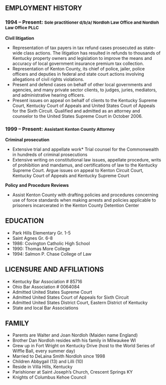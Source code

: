 ## EMPLOYMENT HISTORY

### 1994 – Present: <small>Sole practitioner d/b/a/ Nordloh Law Office and Nordloh Law Office PLLC</small>

**Civil litigation**

*   Representation of tax payers in tax refund cases prosecuted as state-wide class actions. The litigation has resulted in refunds to thousands of Kentucky property owners and legislation to improve the means and accuracy of local government insurance premium tax collection.
*   Representation of Kenton County, its chief of police, jailer, police officers and deputies in federal and state court actions involving allegations of civil rights violations.
*   Present and defend cases on behalf of other local governments and agencies, and many private sector clients, to judges, juries, mediators, and administrative hearing officers.
*   Present issues on appeal on behalf of clients to the Kentucky Supreme Court, Kentucky Court of Appeals and United States Court of Appeals for the Sixth Circuit. Qualified and admitted as an attorney and counselor to the United States Supreme Court in October 2006.

### 1999 – Present: <small>Assistant Kenton County Attorney</small>

**Criminal prosecution**

*   Extensive trial and appellate work*   Trial counsel for the Commonwealth in hundreds of criminal prosecutions
*   Extensive writing on constitutional law issues, appellate procedure, writs of prohibition and mandamus, and certifications of law to the Kentucky Supreme Court.  Argue issues on appeal to Kenton Circuit Court, Kentucky Court of Appeals and Kentucky Supreme Court

**Policy and Procedure Reviews**

*   Assist Kenton County with drafting policies and procedures concerning use of force standards when making arrests and policies applicable to prisoners incarcerated in the Kenton County Detention Center

## EDUCATION

*   Park Hills Elementary Gr. 1-5
*   Saint Agnes Gr. 6-8
*   1986: Covington Catholic High School
*   1990: Thomas More College
*   1994: Salmon P. Chase College of Law

## LICENSURE AND AFFILIATIONS

*   Kentucky Bar Association # 85716
*   Ohio Bar Association # 0064084
*   Admitted United States Supreme Court
*   Admitted United States Court of Appeals for Sixth Circuit
*   Admitted United States District Court, Eastern District of Kentucky
*   State and local Bar Associations

## FAMILY

*   Parents are Walter and Joan Nordloh (Maiden name England)
*   Brother Dan Nordloh resides with his family in Milwaukee WI
*   Grew up in Fort Wright on Kentucky Drive (host to the World Series of Wiffle   	Ball, every summer day)
*   Married to DeLaina Smith Nordloh since 1998
*   Children Abbygail (13) and Lilli (10)
*   Reside in Villa Hills, Kentucky
*   Parishioner at Saint Joseph’s Church, Crescent Springs KY
*   Knights of Columbus Kehoe Council